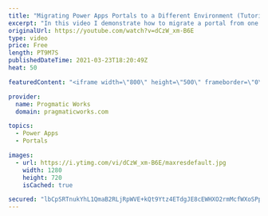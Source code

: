 ```yaml
---
title: "Migrating Power Apps Portals to a Different Environment (Tutorial)"
excerpt: "In this video I demonstrate how to migrate a portal from one environment to another. The links below are necessary tools for this demo.   For the schema files for the blank portal - https://docs.microsoft.com/en-us/powerapps/maker/portals/admin/migrate-portal-configuration  For the data migration utility"
originalUrl: https://youtube.com/watch?v=dCzW_xm-B6E
type: video
price: Free
length: PT9M7S
publishedDateTime: 2021-03-23T18:20:49Z
heat: 50

featuredContent: "<iframe width=\"800\" height=\"500\" frameborder=\"0\" src=\"https://www.youtube.com/embed/dCzW_xm-B6E\" allow=\"accelerometer; autoplay; encrypted-media; gyroscope; picture-in-picture\" allowfullscreen></iframe>"

provider:
  name: Progmatic Works
  domain: pragmaticworks.com

topics:
  - Power Apps
  - Portals

images:
  - url: https://i.ytimg.com/vi/dCzW_xm-B6E/maxresdefault.jpg
    width: 1280
    height: 720
    isCached: true

secured: "lbCpSRTnukYhL1QmaB2RLjRpWVE+kQt9Ytz4ETdgJE8cEWHXO2rmMcfWXoSPpXF4Pn3RQrbabmlvsuSo7+0sKNTq3+h4Kftf/HEeIBfOBnjcJ3hpyQ6NkLQmiNBbTmkKuG6M9NajrJRl6TFYuYx5IRw5ra+Kxr9hrDlWOxjw3gBugPvdpqDWbjJ1Re79pisPVjDUPXue4q4L3fC46/kzkxcLbsXi7gmbtk0sjTa6nMeMxtvIVZJXQUSNxOh59tfegn56yZF4sguSZQSjPnsiZ9kje56Lp+4ANI+hVGv5T7eG0vg0rrlNFPnOXz2gxswOc4hfiaCrmv+8KCU+Q1DUtKg3ixrQVwbwWcs5MJOrLK5tcMeecTbzoQOSg+p8DioQtltaeqFM1sneaZ6Eqi3APA==;A2ZfnC61LWlSk85Hu1obAA=="
---
```


